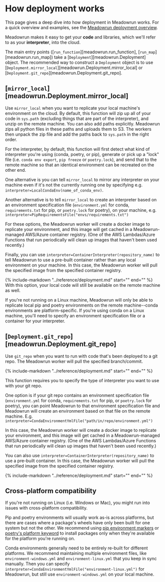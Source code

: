 # How deployment works

This page gives a deep dive into how deployment in Meadowrun works. For a quick overview
and examples, see the [Meadowrun deployment overview](../../reference/deployment).

Meadowrun makes it easy to get your **code** and libraries, which we'll refer to as your
**interpreter**, into the cloud.

The main entry points ([`run_function`][meadowrun.run_function],
[`run_map`][meadowrun.run_map]) take a [`Deployment`][meadowrun.Deployment] object. The
recommended way to construct a `Deployment` object is to use
[`Deployment.mirror_local`][meadowrun.Deployment.mirror_local] or
[`Deployment.git_repo`][meadowrun.Deployment.git_repo].


## [`mirror_local`][meadowrun.Deployment.mirror_local]

Use `mirror_local` when you want to replicate your local machine's environment on the
cloud. By default, this function will zip up all of your code in `sys.path` (excluding
things that are part of the interpreter), and unzip on the remote machine. You can also
add paths explicitly. Meadowrun zips all python files in these paths and uploads them to
S3. The workers then unpack the zip file and add the paths back to `sys.path` in the
right order.

For the interpreter, by default, this function will first detect what kind of
interpreter you're using (conda, poetry, or pip), generate or pick up a "lock" file
(i.e. `conda env export`, `pip freeze` or `poetry.lock`), and send that to the remote
machine so that an identical environment can be recreated on the other end.

One alternative is you can tell `mirror_local` to mirror any interpreter on your machine
even if it's not the currently running one by specifying e.g.
`interpreter=LocalCondaEnv(name_of_conda_env)`.

Another alternative is to tell `mirror_local` to create an interpreter based on an
environment specification file (`environment.yml` for conda, `requirements.txt` for pip,
or `poetry.lock` for poetry), on your machine, e.g.
`interpreter=PipRequirementsFile("envs/requirements.txt")`

For these options, the Meadowrun worker will create a docker image to replicate your
environment, and this image will get cached in a Meadowrun-managed AWS/Azure container
registry. (One of the AWS Lambdas/Azure Functions that run periodically will clean up
images that haven't been used recently.)

Finally, you can use `interpreter=ContainerInterpreter(repository_name)` to tell
Meadowrun to use a pre-built container rather than any local environment on your
machine. In this case, the Meadowrun worker will pull the specified image from the
specified container registry.

{%
include-markdown "../reference/deployment.md"
start="<!--containerauth-start-->"
end="<!--containerauth-end-->"
%} With this option, your local
code will still be available on the remote machine as well.

If you're not running on a Linux machine, Meadowrun will only be able to replicate local
pip and poetry environments on the remote machine--conda environments are
platform-specific. If you're using conda on a Linux machine, you'll need to specify an
environment specification file or a container for your interpreter.


## [`Deployment.git_repo`][meadowrun.Deployment.git_repo]

Use `git_repo` when you want to run with code that's been deployed to a git repo. The
Meadowrun worker will pull the specified branch/commit.

{%
include-markdown "../reference/deployment.md"
start="<!--gitrepoauth-start-->"
end="<!--gitrepoauth-end-->"
%}


This function requires you to specify the type of interpreter you want to use with your
git repo.

One option is if your git repo contains an environment specification file
(`environment.yml` for conda, `requirements.txt` for pip, or `poetry.lock` for poetry),
you can point Meadowrun to that environment specification file and Meadowrun will create
an environment based on that file on the remote machine. E.g.
`interpreter=CondaEnvironmentYmlFile("path/in/repo/environment.yml")`

In this case, the Meadowrun worker will create a docker image to replicate your
environment, and this image will get cached in a Meadowrun-managed AWS/Azure container
registry. (One of the AWS Lambdas/Azure Functions that run periodically will clean up
images that haven't been used recently.)

You can also use `interpreter=ContainerInterpreter(repository_name)` to use a pre-built
container. In this case, the Meadowrun worker will pull the specified image from the
specified container registry.

{%
include-markdown "../reference/deployment.md"
start="<!--containerauth-start-->"
end="<!--containerauth-end-->"
%}


## Cross-platform compatibility

If you're not running on Linux (i.e. Windows or Mac), you might run into issues with
cross-platform compatibility.

Pip and poetry environments will usually work as-is across platforms, but there are
cases where a package's wheels have only been built for one system but not the other. We
recommend using [pip environment
markers](https://stackoverflow.com/questions/16011379/operating-system-specific-requirements-with-pip)
or [poetry's platform
keyword](https://stackoverflow.com/questions/61052866/python-poetry-how-to-specify-platform-specific-dependency-alternatives)
to install packages only when they're available for the platform you're running on.

Conda environments generally need to be entirely re-built for different platforms. We
recommend maintaining multiple environment files, like `environment-windows.yml` and
`environment-linux.yml` that you keep in sync manually. Then you can specify
`interpreter=CondaEnvironmentYmlFile("environment-linux.yml")` for Meadowrun, but still
use `environment-windows.yml` on your local machine.
